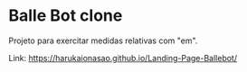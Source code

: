 # Balle Bot clone

Projeto para exercitar medidas relativas com "em". 

Link: https://harukaionasao.github.io/Landing-Page-Ballebot/

